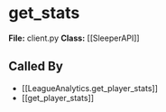 # get_stats

**File:** client.py
**Class:** [[SleeperAPI]]

## Called By

- [[LeagueAnalytics.get_player_stats]]
- [[get_player_stats]]

